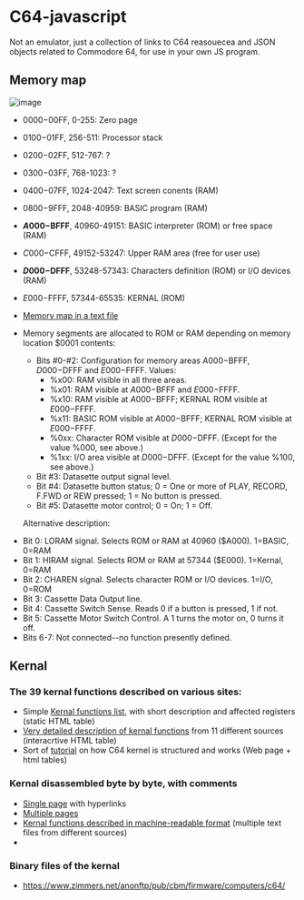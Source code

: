 # C64-javascript
Not an emulator, just a collection of links to C64 reasouecea and JSON objects related to Commodore 64, for use in your own JS program.

## Memory map

![image](https://github.com/user-attachments/assets/851b7bc0-f4fa-4812-bb3f-0fe1573948d5)


- $0000-$00FF, 0-255: Zero page
- $0100-$01FF, 256-511: Processor stack
- $0200-$02FF, 512-767: ?
- $0300-$03FF, 768-1023: ?
- $0400-$07FF, 1024-2047: Text screen conents (RAM)
- $0800-$9FFF, 2048-40959: BASIC program (RAM)
- **$A000-$BFFF**, 40960-49151: BASIC interpreter (ROM) or free space (RAM)
- $C000-$CFFF, 49152-53247: Upper RAM area (free for user use)
- **$D000-$DFFF**, 53248-57343: Characters definition (ROM) or I/O devices (RAM)
- $E000-$FFFF, 57344-65535: KERNAL (ROM)
  

- [Memory map in a text file](https://github.com/mist64/c64ref/blob/main/src/c64mem/c64mem_jb.txt)

- Memory segments are allocated to ROM or RAM depending on memory location $0001 contents:
   - Bits #0-#2: Configuration for memory areas $A000-$BFFF, $D000-$DFFF and $E000-$FFFF. Values:
      - %x00: RAM visible in all three areas.
      - %x01: RAM visible at $A000-$BFFF and $E000-$FFFF.
      - %x10: RAM visible at $A000-$BFFF; KERNAL ROM visible at $E000-$FFFF.
      - %x11: BASIC ROM visible at $A000-$BFFF; KERNAL ROM visible at $E000-$FFFF.
      - %0xx: Character ROM visible at $D000-$DFFF. (Except for the value %000, see above.)
      - %1xx: I/O area visible at $D000-$DFFF. (Except for the value %100, see above.)
   - Bit #3: Datasette output signal level.
   - Bit #4: Datasette button status; 0 = One or more of PLAY, RECORD, F.FWD or REW pressed; 1 = No button is pressed.
   - Bit #5: Datasette motor control; 0 = On; 1 = Off.
 
  Alternative description:

* Bit 0: LORAM signal.  Selects ROM or RAM at 40960 ($A000).  1=BASIC, 0=RAM
* Bit 1: HIRAM signal.  Selects ROM or RAM at 57344 ($E000).  1=Kernal, 0=RAM
* Bit 2: CHAREN signal.  Selects character ROM or I/O devices.  1=I/O, 0=ROM
* Bit 3: Cassette Data Output line.
* Bit 4: Cassette Switch Sense.  Reads 0 if a button is pressed, 1 if not.
* Bit 5: Cassette Motor Switch Control.  A 1 turns the motor on, 0 turns it off.
* Bits 6-7: Not connected--no function presently defined.

## Kernal

### The 39 kernal functions described on various sites:

- Simple [Kernal functions list](https://sta.c64.org/cbm64krnfunc.html), with short description and affected registers (static HTML table)
- [Very detailed description of kernal functions](https://www.pagetable.com/c64ref/kernal/) from 11 different sources (interacrtive HTML table)
- Sort of [tutorial](https://c64os.com/post/c64kernalrom) on how C64 kernel is structured and works (Web page + html tables)

### Kernal disassembled byte by byte, with comments
- [Single page](http://www.cbmitapages.it/c64/c64rom.htm) with hyperlinks
- [Multiple pages](https://skoolkid.github.io/sk6502/c64rom/index.html)
- [Kernal functions described in machine-readable format](https://github.com/mist64/c64ref/tree/main/src/kernal) (multiple text files from different sources)
- 


### Binary files of the kernal

- https://www.zimmers.net/anonftp/pub/cbm/firmware/computers/c64/

